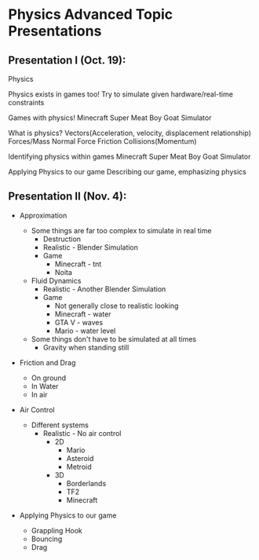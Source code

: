 # Physics Advanced Topic Presentations

## Presentation I (Oct. 19):
Physics

Physics exists in games too!
	Try to simulate given hardware/real-time constraints

Games with physics!
	Minecraft
	Super Meat Boy
	Goat Simulator

What is physics?
	Vectors(Acceleration, velocity, displacement relationship)
	Forces/Mass
	Normal Force
	Friction
	Collisions(Momentum)
	
Identifying physics within games
	Minecraft
	Super Meat Boy
	Goat Simulator

Applying Physics to our game
	Describing our game, emphasizing physics

	


## Presentation II (Nov. 4):

* Approximation
  * Some things are far too complex to simulate in real time
    * Destruction
    * Realistic - Blender Simulation
    * Game
      * Minecraft - tnt
      * Noita
  * Fluid Dynamics
    * Realistic - Another Blender Simulation
    * Game
      * Not generally close to realistic looking
      * Minecraft - water
      * GTA V - waves
      * Mario - water level
  * Some things don't have to be simulated at all times
    * Gravity when standing still

* Friction and Drag
  * On ground
  * In Water
  * In air

* Air Control
  * Different systems
    * Realistic - No air control
      * 2D
        * Mario
        * Asteroid
        * Metroid
      * 3D
        * Borderlands
        * TF2
        * Minecraft

* Applying Physics to our game
  * Grappling Hook
  * Bouncing
  * Drag
